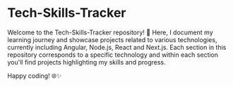 # Tech-Skills-Tracker

Welcome to the Tech-Skills-Tracker repository! 🚀 Here, I document my learning journey and showcase projects related to various technologies, currently including Angular, Node.js, React and Next.js. Each section in this repository corresponds to a specific technology and within each section you'll find projects highlighting my skills and progress.

<!--
## Table of Contents-->

<!--1. [Angular](#angular)-->
<!--2. [Node.js](#nodejs)-->
<!--3. [React](#react)-->
<!--4. [Next.js](#nextjs)-->

<!--## Angular-->

<!--In this section, you'll find projects and notes related to Angular. Each project is designed to reinforce my understanding of Angular concepts and build real-world applications.-->

<!--- [Angular Project 1](./angular/project1): Description of the project and its purpose.-->
<!--- [Angular Project 2](./angular/project2): Description of the project and its purpose.-->

<!-- Add more Angular projects as needed -->

<!--## Node.js-->

<!--Explore my Node.js projects, where I delve into backend development and showcase my skills in building server-side applications.-->

<!--- [Node.js Project 1](./nodejs/project1): Description of the project and its purpose.-->
<!--- [Node.js Project 2](./nodejs/project2): Description of the project and its purpose.-->

<!-- Add more Node.js projects as needed -->

<!--## React-->

<!--This section features React projects that demonstrate my proficiency in building dynamic and responsive user interfaces.-->

<!--- [React Project 1](./react/project1): Description of the project and its purpose.-->
<!--- [React Project 2](./react/project2): Description of the project and its purpose.-->

<!-- Add more React projects as needed -->

<!--## Next.js-->

<!--Check out my Next.js projects, combining React with server-side rendering for efficient and performant web applications.-->

<!--- [Next.js Project 1](./nextjs/project1): Description of the project and its purpose.-->
<!--- [Next.js Project 2](./nextjs/project2): Description of the project and its purpose.-->

<!-- Add more Next.js projects as needed -->

<!--## Contribution-->

<!--Feel free to explore the projects, provide feedback, or suggest improvements. If you have ideas for additional projects or topics you'd like me to cover, I welcome contributions and collaboration.
-->

Happy coding! 🌐✨
